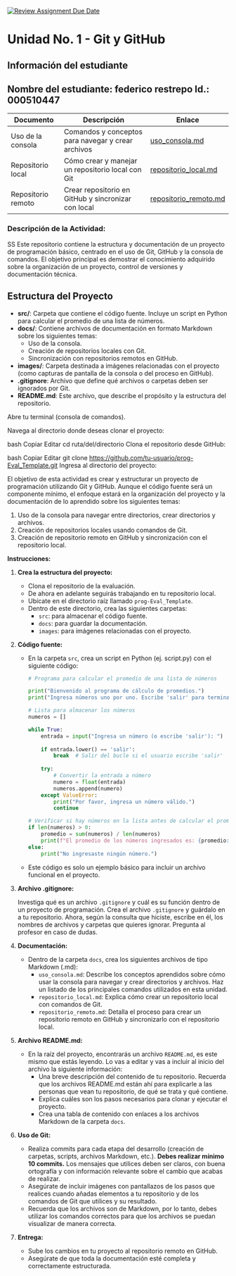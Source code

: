 [![Review Assignment Due Date](https://classroom.github.com/assets/deadline-readme-button-22041afd0340ce965d47ae6ef1cefeee28c7c493a6346c4f15d667ab976d596c.svg)](https://classroom.github.com/a/SoiS0_7u)
# Unidad No. 1 - Git y GitHub
## Información del estudiante  
Nombre del estudiante:  federico restrepo
Id.:  000510447
---
| Documento                    | Descripción                                         | Enlace                      |
|-----------------------------|---------------------------------------------------|-----------------------------|
| Uso de la consola            | Comandos y conceptos para navegar y crear archivos| [uso_consola.md](docs/uso_consola.md)          |
| Repositorio local            | Cómo crear y manejar un repositorio local con Git | [repositorio_local.md](docs/repositorio_local.md)  |
| Repositorio remoto           | Crear repositorio en GitHub y sincronizar con local| [repositorio_remoto.md](docs/repositorio_remoto.md) |


### **Descripción de la Actividad:**
SS
Este repositorio contiene la estructura y documentación de un proyecto de programación básico, centrado en el uso de Git, GitHub y la consola de comandos. El objetivo principal es demostrar el conocimiento adquirido sobre la organización de un proyecto, control de versiones y documentación técnica.

## Estructura del Proyecto

- **src/**: Carpeta que contiene el código fuente. Incluye un script en Python para calcular el promedio de una lista de números.
- **docs/**: Contiene archivos de documentación en formato Markdown sobre los siguientes temas:
  - Uso de la consola.
  - Creación de repositorios locales con Git.
  - Sincronización con repositorios remotos en GitHub.
- **images/**: Carpeta destinada a imágenes relacionadas con el proyecto (como capturas de pantalla de la consola o del proceso en GitHub).
- **.gitignore**: Archivo que define qué archivos o carpetas deben ser ignorados por Git.
- **README.md**: Este archivo, que describe el propósito y la estructura del repositorio.

Abre tu terminal (consola de comandos).

Navega al directorio donde deseas clonar el proyecto:

bash
Copiar
Editar
cd ruta/del/directorio
Clona el repositorio desde GitHub:

bash
Copiar
Editar
git clone https://github.com/tu-usuario/prog-Eval_Template.git
Ingresa al directorio del proyecto:


El objetivo de esta actividad es crear y estructurar un proyecto de programación utilizando Git y GitHub. Aunque el código fuente será un componente mínimo, el enfoque estará en la organización del proyecto y la documentación de lo aprendido sobre los siguientes temas:

1. Uso de la consola para navegar entre directorios, crear directorios y archivos.
2. Creación de repositorios locales usando comandos de Git.
3. Creación de repositorio remoto en GitHub y sincronización con el repositorio local.

**Instrucciones:**

1. **Crea la estructura del proyecto:**
    - Clona el repositorio de la evaluación.
    - De ahora en adelante seguirás trabajando en tu repositorio local.
    - Ubícate en el directorio raíz llamado `prog-Eval_Template`.
    - Dentro de este directorio, crea las siguientes carpetas:
        - `src`: para almacenar el código fuente.
        - `docs`: para guardar la documentación.
        - `images`: para imágenes relacionadas con el proyecto.
2. **Código fuente:**
    - En la carpeta `src`, crea un script en Python (ej. script.py) con el siguiente código:
        
        ```python
        # Programa para calcular el promedio de una lista de números
        
        print("Bienvenido al programa de cálculo de promedios.")
        print("Ingresa números uno por uno. Escribe 'salir' para terminar.")
        
        # Lista para almacenar los números
        numeros = []
        
        while True:
            entrada = input("Ingresa un número (o escribe 'salir'): ")
            
            if entrada.lower() == 'salir':
                break  # Salir del bucle si el usuario escribe 'salir'
            
            try:
                # Convertir la entrada a número
                numero = float(entrada)
                numeros.append(numero)
            except ValueError:
                print("Por favor, ingresa un número válido.")
                continue
        
        # Verificar si hay números en la lista antes de calcular el promedio
        if len(numeros) > 0:
            promedio = sum(numeros) / len(numeros)
            print(f"El promedio de los números ingresados es: {promedio:.2f}")
        else:
            print("No ingresaste ningún número.")
        
        ```
        
    - Este código es solo un ejemplo básico para incluir un archivo funcional en el proyecto.
3. **Archivo .gitignore:**
    
    Investiga qué es un archivo `.gitignore` y cuál es su función dentro de un proyecto de programación. Crea el archivo `.gitignore` y guárdalo en a tu repositorio. Ahora, según la consulta que hiciste, escribe en él, los nombres de archivos y carpetas que quieres ignorar. Pregunta al profesor en caso de dudas.
    
4. **Documentación:**
    - Dentro de la carpeta `docs`, crea los siguientes archivos de tipo Markdown (.md):
        - `uso_consola.md`: Describe los conceptos aprendidos sobre cómo usar la consola para navegar y crear directorios y archivos. Haz un listado de los principales comandos utilizados en esta unidad.
        - `repositorio_local.md`: Explica cómo crear un repositorio local con comandos de Git.
        - `repositorio_remoto.md`: Detalla el proceso para crear un repositorio remoto en GitHub y sincronizarlo con el repositorio local.
5. **Archivo README.md:**
    - En la raíz del proyecto, encontrarás un archivo `README.md`, es este mismo que estás leyendo. Lo vas a editar y vas a incluir al inicio del archivo la siguiente información:
        - Una breve descripción del contenido de tu repositorio. Recuerda que los archivos README.md están ahí para explicarle a las personas que vean tu repositorio, de qué se trata y qué contiene.
        - Explica cuáles son los pasos necesarios para clonar y ejecutar el proyecto.
        - Crea una tabla de contenido con enlaces a los archivos Markdown de la carpeta `docs`.
6. **Uso de Git:**
    - Realiza commits para cada etapa del desarrollo (creación de carpetas, scripts, archivos Markdown, etc.). **Debes realizar mínimo 10 commits.** Los mensajes que utilices deben ser claros, con buena ortografía y con información relevante sobre el cambio que acabas de realizar.
    - Asegúrate de incluir imágenes con pantallazos de los pasos que realices cuando añadas elementos a tu repositorio y de los comandos de Git que utilices y su resultado.
    - Recuerda que los archivos son de Markdown, por lo tanto, debes utilizar los comandos correctos para que los archivos se puedan visualizar de manera correcta.
7. **Entrega:**
    - Sube los cambios en tu proyecto al repositorio remoto en GitHub.
    - Asegúrate de que toda la documentación esté completa y correctamente estructurada.

